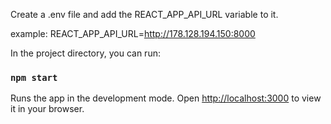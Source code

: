 Create a .env file and add the REACT_APP_API_URL variable to it.

example: REACT_APP_API_URL=http://178.128.194.150:8000

In the project directory, you can run:

### `npm start`

Runs the app in the development mode.
Open [http://localhost:3000](http://localhost:3000) to view it in your browser.
